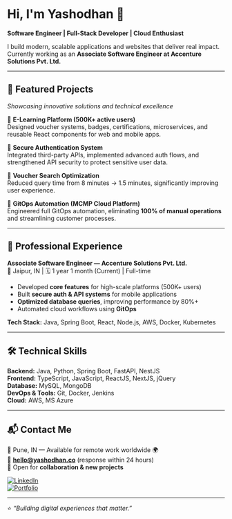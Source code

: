 # Hi, I'm Yashodhan 👋  
**Software Engineer | Full-Stack Developer | Cloud Enthusiast**  

I build modern, scalable applications and websites that deliver real impact.  
Currently working as an **Associate Software Engineer at Accenture Solutions Pvt. Ltd.**  

---

## 🌟 Featured Projects
_Showcasing innovative solutions and technical excellence_  

🔹 **E-Learning Platform (500K+ active users)**  
Designed voucher systems, badges, certifications, microservices, and reusable React components for web and mobile apps.  

🔹 **Secure Authentication System**  
Integrated third-party APIs, implemented advanced auth flows, and strengthened API security to protect sensitive user data.  

🔹 **Voucher Search Optimization**  
Reduced query time from 8 minutes → 1.5 minutes, significantly improving user experience.  

🔹 **GitOps Automation (MCMP Cloud Platform)**  
Engineered full GitOps automation, eliminating **100% of manual operations** and streamlining customer processes.  

---

## 💼 Professional Experience
**Associate Software Engineer — Accenture Solutions Pvt. Ltd.**  
📍 Jaipur, IN | 🗓️ 1 year 1 month (Current) | Full-time  

- Developed **core features** for high-scale platforms (500K+ users)  
- Built **secure auth & API systems** for mobile applications  
- **Optimized database queries**, improving performance by 80%+  
- Automated cloud workflows using **GitOps**  

**Tech Stack:** Java, Spring Boot, React, Node.js, AWS, Docker, Kubernetes  

---

## 🛠️ Technical Skills
**Backend:** Java, Python, Spring Boot, FastAPI, NestJS  
**Frontend:** TypeScript, JavaScript, ReactJS, NextJS, jQuery  
**Database:** MySQL, MongoDB  
**DevOps & Tools:** Git, Docker, Jenkins  
**Cloud:** AWS, MS Azure  

---

## 📬 Contact Me
📍 Pune, IN — Available for remote work worldwide 🌍  
📧 **hello@yashodhan.co** (response within 24 hours)  
🤝 Open for **collaboration & new projects**  

[![LinkedIn](https://img.shields.io/badge/LinkedIn-blue?logo=linkedin&logoColor=white)](https://www.linkedin.com/in/your-linkedin)  
[![Portfolio](https://img.shields.io/badge/Portfolio-000?logo=vercel&logoColor=white)](https://yashodhan.co)  

---

⭐️ *“Building digital experiences that matter.”*  
